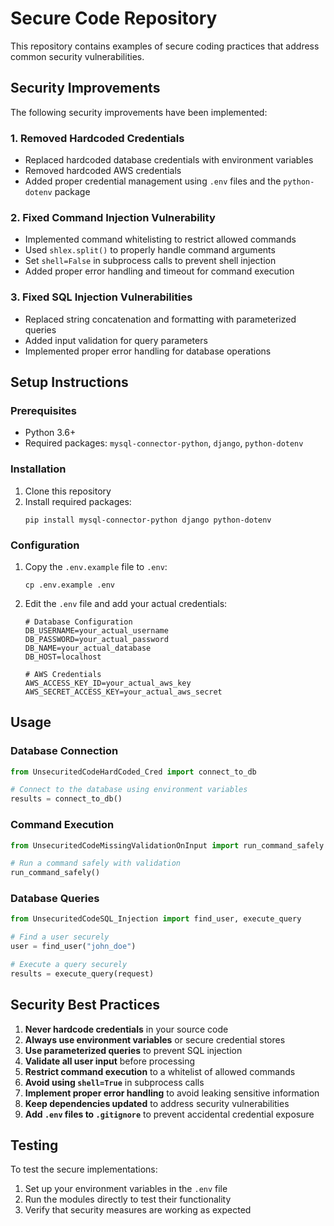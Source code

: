 # Secure Code Repository

This repository contains examples of secure coding practices that address common security vulnerabilities.

## Security Improvements

The following security improvements have been implemented:

### 1. Removed Hardcoded Credentials
- Replaced hardcoded database credentials with environment variables
- Removed hardcoded AWS credentials
- Added proper credential management using `.env` files and the `python-dotenv` package

### 2. Fixed Command Injection Vulnerability
- Implemented command whitelisting to restrict allowed commands
- Used `shlex.split()` to properly handle command arguments
- Set `shell=False` in subprocess calls to prevent shell injection
- Added proper error handling and timeout for command execution

### 3. Fixed SQL Injection Vulnerabilities
- Replaced string concatenation and formatting with parameterized queries
- Added input validation for query parameters
- Implemented proper error handling for database operations

## Setup Instructions

### Prerequisites
- Python 3.6+
- Required packages: `mysql-connector-python`, `django`, `python-dotenv`

### Installation
1. Clone this repository
2. Install required packages:
   ```
   pip install mysql-connector-python django python-dotenv
   ```

### Configuration
1. Copy the `.env.example` file to `.env`:
   ```
   cp .env.example .env
   ```
2. Edit the `.env` file and add your actual credentials:
   ```
   # Database Configuration
   DB_USERNAME=your_actual_username
   DB_PASSWORD=your_actual_password
   DB_NAME=your_actual_database
   DB_HOST=localhost
   
   # AWS Credentials
   AWS_ACCESS_KEY_ID=your_actual_aws_key
   AWS_SECRET_ACCESS_KEY=your_actual_aws_secret
   ```

## Usage

### Database Connection
```python
from UnsecuritedCodeHardCoded_Cred import connect_to_db

# Connect to the database using environment variables
results = connect_to_db()
```

### Command Execution
```python
from UnsecuritedCodeMissingValidationOnInput import run_command_safely

# Run a command safely with validation
run_command_safely()
```

### Database Queries
```python
from UnsecuritedCodeSQL_Injection import find_user, execute_query

# Find a user securely
user = find_user("john_doe")

# Execute a query securely
results = execute_query(request)
```

## Security Best Practices

1. **Never hardcode credentials** in your source code
2. **Always use environment variables** or secure credential stores
3. **Use parameterized queries** to prevent SQL injection
4. **Validate all user input** before processing
5. **Restrict command execution** to a whitelist of allowed commands
6. **Avoid using `shell=True`** in subprocess calls
7. **Implement proper error handling** to avoid leaking sensitive information
8. **Keep dependencies updated** to address security vulnerabilities
9. **Add `.env` files to `.gitignore`** to prevent accidental credential exposure

## Testing

To test the secure implementations:

1. Set up your environment variables in the `.env` file
2. Run the modules directly to test their functionality
3. Verify that security measures are working as expected